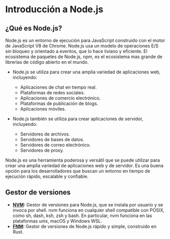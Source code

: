 # Introducción  a Node.js
## ¿Qué es Node.js?
Node.js es un entorno  de ejecución para JavaScript construido con el motor de JavaScript V8 de Chrome. Node.js usa un modelo de operaciones E/S sin bloqueo y orientado a eventos, que lo hace liviano y eficiente. El ecosistema de paquetes de Node.js, npm, es el ecosistema mas grande de librerías de código abierto en el mundo.

- Node.js se utiliza para crear una amplia variedad de aplicaciones web, incluyendo:
  - Aplicaciones de chat en tiempo real.
  - Plataformas de redes sociales.
  - Aplicaciones de comercio electrónico.
  - Plataformas de publicación de blogs.
  - Aplicaciones móviles.

- Node.js también se utiliza para crear aplicaciones de servidor, incluyendo:
  - Servidores de archivos.
  - Servidores de bases de datos.
  - Servidores de correo electrónico.
  - Servidores de proxy.

Node.js es una herramienta poderosa y versátil que se puede utilizar para crear una amplia variedad de aplicaciones web y de servidor. Es una buena opción para los desarrolladores que buscan un entorno en tiempo de ejecución rápido, escalable y confiable.

## Gestor de versiones
- **[NVM](https://github.com/nvm-sh/nvm):** Gestor de versiones para Node.js, que se instala por usuario y se invoca por shell. nvm funciona en cualquier shell compatible con POSIX, como sh, dash, ksh, zsh y bash. En particular, nvm funciona en las plataformas unix, macOS y Windows WSL.
- **[FNM](https://github.com/Schniz/fnm):** Gestor de versiones de Node.js rápido y simple, construido en Rust.

